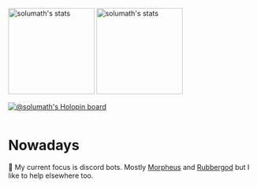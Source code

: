 <span>
        <img height="175em" media="(prefers-color-scheme: dark)" alt="solumath's stats" src="https://vercel-server-readme-stats-solumath.vercel.app/api?username=solumath&show_icons=true&bg_color=ffffff00&text_color=cdd6f4&icon_color=95b7e6&title_color=95b7e6&border_color=bac2de32&border_radius=16&include_all_commits=true&count_private=true">
        <img height="175em" alt="solumath's stats" media="(prefers-color-scheme: dark)" src="https://vercel-server-readme-stats-solumath.vercel.app/api/top-langs/?username=solumath&show_icons=true&bg_color=ffffff00&text_color=cdd6f4&icon_color=95b7e6&title_color=95b7e6&border_color=bac2de32&border_radius=16&include_all_commits=true&count_private=true&layout=compact">
</span>

[![@solumath's Holopin board](https://holopin.me/solumath)](https://holopin.io/@solumath)

<img src="https://komarev.com/ghpvc/?username=solumath&style=flat-square&color=blue" alt=""/>

# Nowadays

🔭 My current focus is discord bots. Mostly [Morpheus](https://github.com/solumath/Morpheus) and [Rubbergod](https://github.com/vutfitdiscord) but I like to help elsewhere too.

<!--
- 🌱 I’m currently learning ...
- 👯 I’m looking to collaborate on ...
- 🤔 I’m looking for help with ...
- 💬 Ask me about ...
- 📫 How to reach me: ...
- 😄 Pronouns: ...
- ⚡ Fun fact: ...
-->
